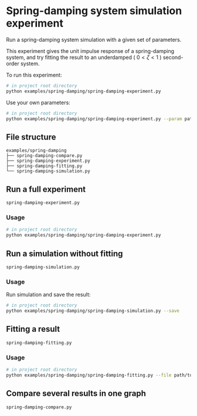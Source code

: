 # Spring-damping system simulation experiment

Run a spring-damping system simulation with a given set of parameters.

This experiment gives the unit impulse response of a spring-damping system, and try fitting the result to an underdamped ( $0<\zeta<1$ ) second-order system.

To run this experiment:

```bash
# in project root directory
python examples/spring-damping/spring-damping-experiment.py
```

Use your own parameters:

```bash
# in project root directory
python examples/spring-damping/spring-damping-experiment.py --param path/to/your/para.json
```

## File structure

```tree
examples/spring-damping
├── spring-damping-compare.py
├── spring-damping-experiment.py
├── spring-damping-fitting.py
└── spring-damping-simulation.py
```

## Run a full experiment

`spring-damping-experiment.py`

### Usage

```bash
# in project root directory
python examples/spring-damping/spring-damping-experiment.py
```

## Run a simulation without fitting

`spring-damping-simulation.py`

### Usage

Run simulation and save the result:

```bash
# in project root directory
python examples/spring-damping/spring-damping-simulation.py --save
```

## Fitting a result

`spring-damping-fitting.py`

### Usage

```bash
# in project root directory
python examples/spring-damping/spring-damping-fitting.py --file path/to/your/result.json
```

## Compare several results in one graph

`spring-damping-compare.py`
